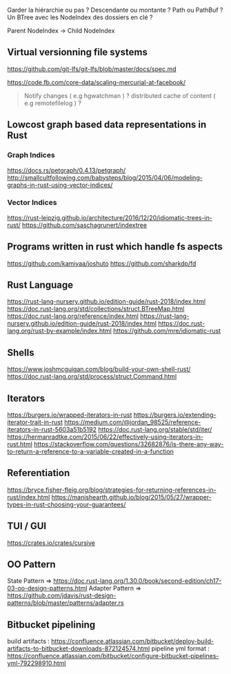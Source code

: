 Garder la hiérarchie ou pas ? Descendante ou montante ?
Path ou PathBuf ?
Un BTree avec les NodeIndex des dossiers en clé ?

Parent NodeIndex -> Child NodeIndex




## Virtual versionning file systems

https://github.com/git-lfs/git-lfs/blob/master/docs/spec.md

https://code.fb.com/core-data/scaling-mercurial-at-facebook/

> Notify changes ( e.g hgwatchman ) ? distributed cache of content ( e.g remotefilelog ) ?


## Lowcost graph based data representations in Rust

### Graph Indices

https://docs.rs/petgraph/0.4.13/petgraph/
http://smallcultfollowing.com/babysteps/blog/2015/04/06/modeling-graphs-in-rust-using-vector-indices/

### Vector Indices

https://rust-leipzig.github.io/architecture/2016/12/20/idiomatic-trees-in-rust/
https://github.com/saschagrunert/indextree


## Programs written in rust which handle fs aspects

https://github.com/kamiyaa/joshuto
https://github.com/sharkdp/fd


## Rust Language

https://rust-lang-nursery.github.io/edition-guide/rust-2018/index.html
https://doc.rust-lang.org/std/collections/struct.BTreeMap.html
https://doc.rust-lang.org/reference/index.html
https://rust-lang-nursery.github.io/edition-guide/rust-2018/index.html
https://doc.rust-lang.org/rust-by-example/index.html
https://github.com/mre/idiomatic-rust


## Shells

https://www.joshmcguigan.com/blog/build-your-own-shell-rust/
https://doc.rust-lang.org/std/process/struct.Command.html


## Iterators

https://burgers.io/wrapped-iterators-in-rust
https://burgers.io/extending-iterator-trait-in-rust
https://medium.com/@jordan_98525/reference-iterators-in-rust-5603a51b5192
https://doc.rust-lang.org/stable/std/iter/
https://hermanradtke.com/2015/06/22/effectively-using-iterators-in-rust.html
https://stackoverflow.com/questions/32682876/is-there-any-way-to-return-a-reference-to-a-variable-created-in-a-function

## Referentiation

https://bryce.fisher-fleig.org/blog/strategies-for-returning-references-in-rust/index.html
https://manishearth.github.io/blog/2015/05/27/wrapper-types-in-rust-choosing-your-guarantees/

## TUI / GUI

https://crates.io/crates/cursive

## OO Pattern

State Pattern => https://doc.rust-lang.org/1.30.0/book/second-edition/ch17-03-oo-design-patterns.html
Adapter Pattern => https://github.com/jdavis/rust-design-patterns/blob/master/patterns/adapter.rs

## Bitbucket pipelining

build artifacts : https://confluence.atlassian.com/bitbucket/deploy-build-artifacts-to-bitbucket-downloads-872124574.html
pipeline yml format : https://confluence.atlassian.com/bitbucket/configure-bitbucket-pipelines-yml-792298910.html
